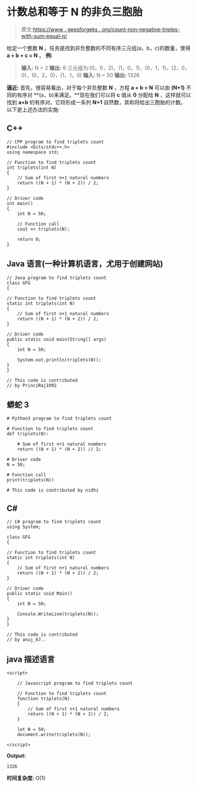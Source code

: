 # 计数总和等于 N 的非负三胞胎

> 原文:[https://www . geesforgeks . org/count-non-negative-triples-with-sum-equal-n/](https://www.geeksforgeeks.org/count-non-negative-triplets-with-sum-equal-to-n/)

给定一个整数 **N** 。任务是找到非负整数的不同有序三元组(a，b，c)的数量，使得 **a + b + c = N** 。
**例:**

> **输入:** N = 2
> **输出:** 6
> 三元组为:(0，0，2)，(1，0，1)，(0，1，1)，(2，0，0)，(0，2，0)，(1，1，0)
> **输入:** N = 50
> **输出:** 1326

**逼近:**
首先，很容易看出，对于每个非负整数 **N** ，方程 **a + b = N** 可以由 **(N+1)** 不同的有序对 **(a，b)来满足。**现在我们可以将 **c** 值从 **0** 分配给 **N** ，这样就可以找到 **a+b** 的有序对。它将形成一系列 **N+1** 自然数，其和将给出三胞胎的计数。
以下是上述办法的实施:

## C++

```
// CPP program to find triplets count
#include <bits/stdc++.h>
using namespace std;

// Function to find triplets count
int triplets(int N)
{
    // Sum of first n+1 natural numbers
    return ((N + 1) * (N + 2)) / 2;
}

// Driver code
int main()
{
    int N = 50;

    // Function call
    cout << triplets(N);

    return 0;
}
```

## Java 语言(一种计算机语言，尤用于创建网站)

```
// Java program to find triplets count
class GFG
{

// Function to find triplets count
static int triplets(int N)
{
    // Sum of first n+1 natural numbers
    return ((N + 1) * (N + 2)) / 2;
}

// Driver code
public static void main(String[] args)
{
    int N = 50;

    System.out.println(triplets(N));
}
}

// This code is contributed
// by PrinciRaj1992
```

## 蟒蛇 3

```
# Python3 program to find triplets count

# Function to find triplets count
def triplets(N):

    # Sum of first n+1 natural numbers
    return ((N + 1) * (N + 2)) // 2;

# Driver code
N = 50;

# Function call
print(triplets(N))

# This code is contributed by nidhi
```

## C#

```
// C# program to find triplets count
using System;

class GFG
{

// Function to find triplets count
static int triplets(int N)
{
    // Sum of first n+1 natural numbers
    return ((N + 1) * (N + 2)) / 2;
}

// Driver code
public static void Main()
{
    int N = 50;

    Console.WriteLine(triplets(N));
}
}

// This code is contributed
// by anuj_67..
```

## java 描述语言

```
<script>

    // Javascript program to find triplets count   

    // Function to find triplets count
    function triplets(N)
    {
        // Sum of first n+1 natural numbers
        return ((N + 1) * (N + 2)) / 2;
    }

    let N = 50;
    document.write(triplets(N));

</script>
```

**Output:** 

```
1326
```

**时间复杂度:** O(1)